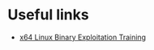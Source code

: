 # Useful links

- [x64 Linux Binary Exploitation Training](https://www.youtube.com/watch?v=gxU3e7GbC-M&list=PL5eTpNI3Q8oWUPAu18aUfQpTxbcIfpKJS)